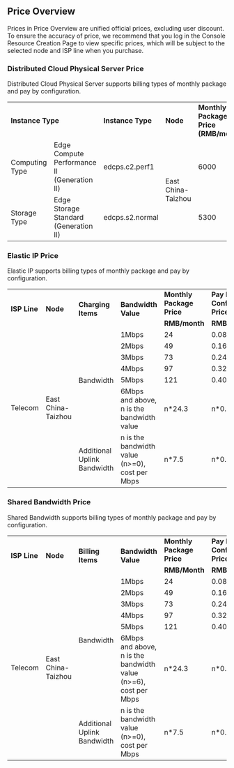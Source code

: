 ## Price Overview

Prices in Price Overview are unified official prices, excluding user discount. To ensure the accuracy of price, we recommend that you log in the Console Resource Creation Page to view specific prices, which will be subject to the selected node and ISP line when you purchase.<br/>

### Distributed Cloud Physical Server Price

Distributed Cloud Physical Server supports billing types of monthly package and pay by configuration.<br/>
<table>
    <tr>
        <td colspan="2"><B>Instance Type</B></td> 
        <td ><B>Instance Type</B></td> 
	<td ><B>Node</B></td> 
	<td ><B>Monthly Package Price (RMB/month)</B></td>	
	<td ><B>Pay By Configuration Price (RMB/hour)</B></td>
    </tr>
    <tr>   
        <td>Computing Type</td>
        <td >Edge Compute Performance Ⅱ (Generation II)</td>
	<td >edcps.c2.perf1</td>
	<td  rowspan="2">East China-Taizhou</td>
	<td >6000</td>
	<td >21</td>
       </tr>
    <tr>   
	<td >Storage Type</td>
	<td >Edge Storage Standard (Generation II)</td>
	<td >edcps.s2.normal</td>
	<td >5300</td>
	<td >18</td>
    </tr>
</table>

### Elastic IP Price

Elastic IP supports billing types of monthly package and pay by configuration.<br/>

<table>
   <tr>
       <td rowspan="2"><B>ISP Line</B></td>
       <td rowspan="2"><B>Node</B></td>
       <td rowspan="2"><B>Charging Items</B></td>
       <td rowspan="2"><B>Bandwidth Value</B></td>
       <td ><B>Monthly Package Price</B></td>
       <td ><B>Pay By Configuration Price</B></td>
   </tr>
   <tr>
       <td><B>RMB/month</B></td>
       <td><B>RMB/hour</B></td>
     
   </tr>
   <tr>
      <td rowspan="12">Telecom</td>
      <td rowspan="12">East China-Taizhou<br/>
      <td rowspan="6">Bandwidth</td>
      <td>1Mbps</td>
      <td>24</td>
      <td>0.081</td>
      
   </tr>
   <tr>
      <td>2Mbps</td>
      <td>49</td>
      <td>0.162</td>
      
   </tr>
   <tr>
     <td>3Mbps</td>
     <td>73</td>
     <td>0.243</td>
	
   </tr>
   <tr>
     <td>4Mbps</td>
     <td>97</td>
     <td>0.324</td>
     
   </tr>
   <tr>
     <td>5Mbps</td>
     <td>121</td>
     <td>0.405</td>
     
   </tr>
   <tr>
     <td>6Mbps and above, n is the bandwidth value</td>
     <td>n*24.3</td>
     <td>n*0.081</td>
  </tr>
  <tr>
        <td rowspan="1">Additional Uplink Bandwidth</td>
        <td>n is the bandwidth value (n>=0), cost per Mbps</td>
        <td>n*7.5</td>
	 <td>n*0.025</td>
    </tr>
</table>

### Shared Bandwidth Price

Shared Bandwidth supports billing types of monthly package and pay by configuration.<br/>

<table>
   <tr>
       <td rowspan="2"><B>ISP Line</B></td>
       <td rowspan="2"><B>Node</B></td>
       <td rowspan="2"><B>Billing Items</B></td>
       <td rowspan="2"><B>Bandwidth Value</B></td>
       <td ><B>Monthly Package Price</B></td>
       <td ><B>Pay By Configuration Price</B></td>
   </tr>
   <tr>
       <td><B>RMB/Month</B></td>
       <td><B>RMB/Hour</B></td>
     
   </tr>
   <tr>
      <td rowspan="12">Telecom</td>
      <td rowspan="12">East China-Taizhou<br/>
      <td rowspan="6">Bandwidth</td>
      <td>1Mbps</td>
      <td>24</td>
      <td>0.081</td>
      
   </tr>
   <tr>
      <td>2Mbps</td>
      <td>49</td>
      <td>0.162</td>
      
   </tr>
   <tr>
     <td>3Mbps</td>
     <td>73</td>
     <td>0.243</td>
	
   </tr>
   <tr>
     <td>4Mbps</td>
     <td>97</td>
     <td>0.324</td>
     
   </tr>
   <tr>
     <td>5Mbps</td>
     <td>121</td>
     <td>0.405</td>
     
   </tr>
   <tr>
     <td>6Mbps and above, n is the bandwidth value (n>=6), cost per Mbps</td>
     <td>n*24.3</td>
     <td>n*0.081</td>
  </tr>
  <tr>
    <td rowspan="1">Additional Uplink Bandwidth</td>
        <td>n is the bandwidth value (n>=0), cost per Mbps</td>
        <td>n*7.5</td>
	 <td>n*0.025</td>
    </tr>
</table>
